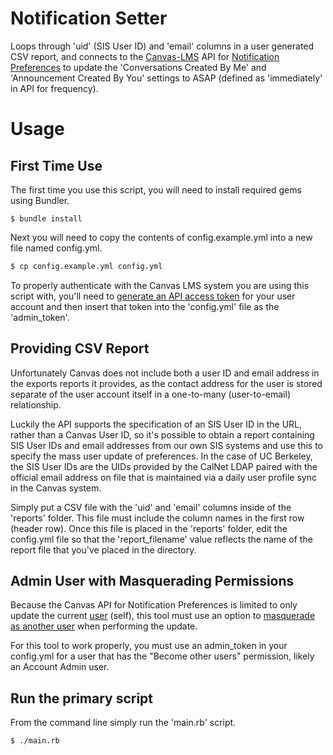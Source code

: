 # Notification Setter

Loops through 'uid' (SIS User ID) and 'email' columns in a user generated CSV report, and connects to the [Canvas-LMS](https://github.com/instructure/canvas-lms) API for [Notification Preferences](https://canvas.instructure.com/doc/api/notification_preferences.html) to update the 'Conversations Created By Me' and 'Announcement Created By You' settings to ASAP (defined as 'immediately' in API for frequency).

# Usage

## First Time Use

The first time you use this script, you will need to install required gems using Bundler.

	$ bundle install

Next you will need to copy the contents of config.example.yml into a new file named config.yml. 

```bash
$ cp config.example.yml config.yml
```

To properly authenticate with the
Canvas LMS system you are using this script with, you'll need to [generate an API access token](https://guides.instructure.com/m/4214/l/40399-how-do-i-obtain-an-api-access-token) for your user account and then insert that token into the 'config.yml' file as the 'admin_token'.

## Providing CSV Report

Unfortunately Canvas does not include both a user ID and email address in the exports reports it provides, as the contact address for the user is stored separate of the user account itself in a one-to-many (user-to-email) relationship.

Luckily the API supports the specification of an SIS User ID in the URL, rather than a Canvas User ID, so it's possible to obtain a
report containing SIS User IDs and email addresses from our own SIS systems and use this to specify the mass user update of preferences. In the case of UC Berkeley, the SIS User IDs are the UIDs provided by the CalNet LDAP paired with the official email address on file that is maintained via a daily user profile sync in the Canvas system.

Simply put a CSV file with the 'uid' and 'email' columns inside of the 'reports' folder. This file must include the column names
in the first row (header row). Once this file is placed in the 'reports' folder, edit the config.yml file so that the 'report_filename' value reflects the name of the report file that you've placed in the directory.

## Admin User with Masquerading Permissions

Because the Canvas API for Notification Preferences is limited to only update the current [user](https://canvas.instructure.com/doc/api/notification_preferences.html#method.notification_preferences.update) (self), this tool must use an option to [masquerade as another user](https://canvas.instructure.com/doc/api/file.masquerading.html) when performing the update.

For this tool to work properly, you must use an admin_token in your config.yml for a user that has the "Become other users" permission, likely an Account Admin user.

## Run the primary script

From the command line simply run the 'main.rb' script.

	$ ./main.rb

